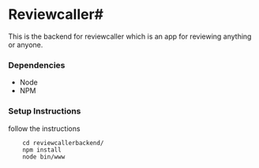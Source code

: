 # Reviewcaller#

This is the backend for reviewcaller which is an app for reviewing anything or anyone. 

### Dependencies ###
* Node
* NPM

### Setup Instructions ###

follow the instructions
 
        cd reviewcallerbackend/
        npm install
        node bin/www
    